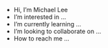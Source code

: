 - Hi, I’m Michael Lee
- I’m interested in ...
- I’m currently learning ...
- I’m looking to collaborate on ...
- How to reach me ...

<!---
michael-y-lee/michael-y-lee is a ✨ special ✨ repository because its `README.md` (this file) appears on your GitHub profile.
You can click the Preview link to take a look at your changes.
--->
